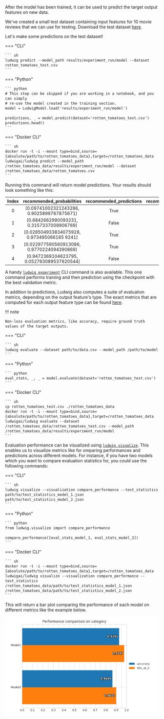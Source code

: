 After the model has been trained, it can be used to predict the target output features on new data.

We've created a small test dataset containing input features for 10 movie reviews that we can use for testing. Download the test dataset [here](https://github.com/ludwig-ai/ludwig-docs/raw/getting-started/docs/data/rotten_tomatoes_test.csv).

Let's make some predictions on the test dataset!

=== "CLI"

    ``` sh
    ludwig predict --model_path results/experiment_run/model --dataset rotten_tomatoes_test.csv
    ```

=== "Python"

    ``` python
    # This step can be skipped if you are working in a notebook, and you can simply
    # re-use the model created in the training section.
    model = LudwigModel.load('results/experiment_run/model')

    predictions, _ = model.predict(dataset='rotten_tomatoes_test.csv')
    predictions.head()
    ```

=== "Docker CLI"

    ``` sh
    docker run -t -i --mount type=bind,source={absolute/path/to/rotten_tomatoes_data},target=/rotten_tomatoes_data ludwigai/ludwig predict --model_path /rotten_tomatoes_data/results/experiment_run/model --dataset /rotten_tomatoes_data/rotten_tomatoes.csv
    ```

Running this command will return model predictions. Your results should look something like this:

| Index |          recommended_probabilities          | recommended_predictions | recommended_probabilities_False | recommended_probabilities_True | recommended_probability |
| :---: | :-----------------------------------------: | :---------------------: | :-----------------------------: | :----------------------------: | :---------------------: |
|   0   |  [0.09741002321243286, 0.9025899767875671]  |          True           |            0.097410             |            0.902590            |        0.902590         |
|   1   |  [0.6842662990093231, 0.3157337009906769]   |          False          |            0.684266             |            0.315734            |        0.684266         |
|   2   | [0.026504933834075928, 0.973495066165 9241] |          True           |            0.026505             |            0.973495            |        0.973495         |
|   3   | [0.022977590560913086, 0.9770224094390869]  |          True           |            0.022978             |            0.977022            |        0.977022         |
|   4   | [0.9472369104623795, 0.052763089537620544]  |          False          |            0.947237             |            0.052763            |        0.947237         |

A handy [`ludwig experiment`](../../user_guide/api/LudwigModel/#experiment) CLI command is also available. This one command performs training and then prediction using the checkpoint with the best validation metric.

In addition to predictions, Ludwig also computes a suite of evaluation metrics, depending on the output feature's type.
The exact metrics that are computed for each output feature type can be found [here](../../configuration/features/supported_data_types).

!!! note

    Non-loss evaluation metrics, like accuracy, require ground truth values of the target outputs.

=== "CLI"

    ``` sh
    ludwig evaluate --dataset path/to/data.csv --model_path /path/to/model
    ```

=== "Python"

    ``` python
    eval_stats, _, _ = model.evaluate(dataset='rotten_tomatoes_test.csv')
    ```

=== "Docker CLI"

    ``` sh
    cp rotten_tomatoes_test.csv ./rotten_tomatoes_data
    docker run -t -i --mount type=bind,source={absolute/path/to/rotten_tomatoes_data},target=/rotten_tomatoes_data ludwigai/ludwig evaluate --dataset /rotten_tomatoes_data/rotten_tomatoes_test.csv --model_path /rotten_tomatoes_data/results/experiment_run/model
    ```

Evaluation performance can be visualized using [`ludwig visualize`](../../user_guide/api/visualization/). This enables us to visualize metrics like for omparing performances and predictions across different models. For instance, if you have two models which you want to compare evaluation statistics for, you could use the following commands:

=== "CLI"

    ``` sh
    ludwig visualize --visualization compare_performance --test_statistics path/to/test_statistics_model_1.json path/to/test_statistics_model_2.json
    ```

=== "Python"

    ``` python
    from ludwig.visualize import compare_performance

    compare_performance([eval_stats_model_1, eval_stats_model_2])
    ```

=== "Docker CLI"

    ``` sh
    docker run -t -i --mount type=bind,source={absolute/path/to/rotten_tomatoes_data},target=/rotten_tomatoes_data ludwigai/ludwig visualize --visualization compare_performance --test_statistics /rotten_tomatoes_data/path/to/test_statistics_model_1.json /rotten_tomatoes_data/path/to/test_statistics_model_2.json
    ```

This will return a bar plot comparing the performance of each model on different metrics like the example below.

![Performance Comparison](https://github.com/ludwig-ai/ludwig-docs/blob/master/docs/images/compare_performance.png?raw=true)
